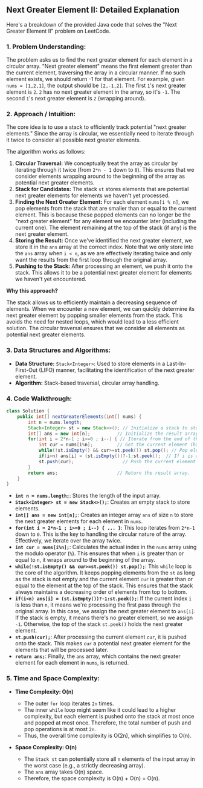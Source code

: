 ## Next Greater Element II: Detailed Explanation

Here's a breakdown of the provided Java code that solves the "Next Greater Element II" problem on LeetCode.

### 1. Problem Understanding:

The problem asks us to find the next greater element for each element in a circular array.  "Next greater element" means the first element greater than the current element, traversing the array in a circular manner. If no such element exists, we should return -1 for that element.  For example, given `nums = [1,2,1]`, the output should be `[2,-1,2]`. The first `1`'s next greater element is `2`. `2` has no next greater element in the array, so it's `-1`. The second `1`'s next greater element is `2` (wrapping around).

### 2. Approach / Intuition:

The core idea is to use a stack to efficiently track potential "next greater elements."  Since the array is circular, we essentially need to iterate through it twice to consider all possible next greater elements.

The algorithm works as follows:

1. **Circular Traversal:** We conceptually treat the array as circular by iterating through it twice (from `2*n - 1` down to `0`). This ensures that we consider elements wrapping around to the beginning of the array as potential next greater elements.
2. **Stack for Candidates:**  The stack `st` stores elements that are potential next greater elements for elements we haven't yet processed.
3. **Finding the Next Greater Element:** For each element `nums[i % n]`, we pop elements from the stack that are smaller than or equal to the current element. This is because these popped elements can no longer be the "next greater element" for any element we encounter later (including the current one).  The element remaining at the top of the stack (if any) is the next greater element.
4. **Storing the Result:** Once we've identified the next greater element, we store it in the `ans` array at the correct index.  Note that we only store into the `ans` array when `i < n`, as we are effectively iterating twice and only want the results from the first loop through the original array.
5. **Pushing to the Stack:** After processing an element, we push it onto the stack. This allows it to be a potential next greater element for elements we haven't yet encountered.

**Why this approach?**

The stack allows us to efficiently maintain a decreasing sequence of elements. When we encounter a new element, we can quickly determine its next greater element by popping smaller elements from the stack. This avoids the need for nested loops, which would lead to a less efficient solution. The circular traversal ensures that we consider all elements as potential next greater elements.

### 3. Data Structures and Algorithms:

*   **Data Structure:** `Stack<Integer>`:  Used to store elements in a Last-In-First-Out (LIFO) manner, facilitating the identification of the next greater element.
*   **Algorithm:** Stack-based traversal, circular array handling.

### 4. Code Walkthrough:

```java
class Solution {
    public int[] nextGreaterElements(int[] nums) {
        int n = nums.length;
        Stack<Integer> st = new Stack<>(); // Initialize a stack to store potential next greater elements.
        int[] ans = new int[n];          // Initialize the result array.
        for(int i = 2*n-1 ; i>=0 ; i--) { // Iterate from the end of the conceptually doubled array.
            int cur = nums[i%n];         // Get the current element (handles circularity with i % n).
            while(!st.isEmpty() && cur>=st.peek()) st.pop(); // Pop elements from the stack that are smaller or equal to the current element.
            if(i<n) ans[i] = (st.isEmpty())?-1:st.peek();  // If i is within the bounds of the original array, store the next greater element from stack.
            st.push(cur);                  // Push the current element onto the stack.
        }
        return ans;                      // Return the result array.
    }
}
```

*   **`int n = nums.length;`**: Stores the length of the input array.
*   **`Stack<Integer> st = new Stack<>();`**: Creates an empty stack to store elements.
*   **`int[] ans = new int[n];`**: Creates an integer array `ans` of size `n` to store the next greater elements for each element in `nums`.
*   **`for(int i = 2*n-1 ; i>=0 ; i--) { ... }`**: This loop iterates from `2*n-1` down to `0`. This is the key to handling the circular nature of the array.  Effectively, we iterate over the array twice.
*   **`int cur = nums[i%n];`**: Calculates the actual index in the `nums` array using the modulo operator (`%`). This ensures that when `i` is greater than or equal to `n`, it wraps around to the beginning of the array.
*   **`while(!st.isEmpty() && cur>=st.peek()) st.pop();`**: This `while` loop is the core of the algorithm.  It keeps popping elements from the `st` as long as the stack is not empty and the current element `cur` is greater than or equal to the element at the top of the stack. This ensures that the stack always maintains a decreasing order of elements from top to bottom.
*   **`if(i<n) ans[i] = (st.isEmpty())?-1:st.peek();`**: If the current index `i` is less than `n`, it means we're processing the first pass through the original array. In this case, we assign the next greater element to `ans[i]`. If the stack is empty, it means there's no greater element, so we assign `-1`. Otherwise, the top of the stack `st.peek()` holds the next greater element.
*   **`st.push(cur);`**: After processing the current element `cur`, it is pushed onto the stack. This makes `cur` a potential next greater element for the elements that will be processed later.
*   **`return ans;`**: Finally, the `ans` array, which contains the next greater element for each element in `nums`, is returned.

### 5. Time and Space Complexity:

*   **Time Complexity: O(n)**

    *   The outer `for` loop iterates `2n` times.
    *   The inner `while` loop might seem like it could lead to a higher complexity, but each element is pushed onto the stack at most once and popped at most once. Therefore, the total number of push and pop operations is at most `2n`.
    *   Thus, the overall time complexity is O(2n), which simplifies to O(n).

*   **Space Complexity: O(n)**

    *   The `Stack st` can potentially store all `n` elements of the input array in the worst case (e.g., a strictly decreasing array).
    *   The `ans` array takes O(n) space.
    *   Therefore, the space complexity is O(n) + O(n) = O(n).
